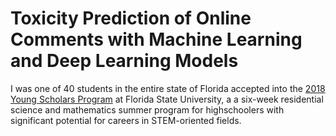 # Toxicity Prediction of Online Comments with Machine Learning and Deep Learning Models

I was one of 40 students in the entire state of Florida accepted into the [2018 Young Scholars Program](https://www.bio.fsu.edu/ysp/) at Florida State University, a
a six-week residential science and mathematics summer program for highschoolers with significant potential for careers in STEM-oriented fields.
